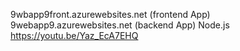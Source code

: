 9wbapp9front.azurewebsites.net (frontend App)
9webapp9.azurewebsites.net (backend App)
Node.js
https://youtu.be/Yaz_EcA7EHQ
